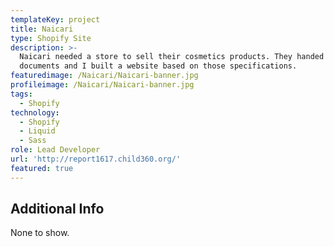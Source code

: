 ```yaml
---
templateKey: project
title: Naicari
type: Shopify Site
description: >-
  Naicari needed a store to sell their cosmetics products. They handed me design
  documents and I built a website based on those specifications.
featuredimage: /Naicari/Naicari-banner.jpg
profileimage: /Naicari/Naicari-banner.jpg
tags:
  - Shopify
technology:
  - Shopify
  - Liquid
  - Sass
role: Lead Developer
url: 'http://report1617.child360.org/'
featured: true
---
```

## Additional Info

None to show.
